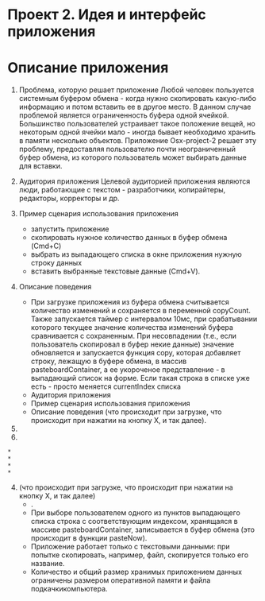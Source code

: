 Проект 2. Идея и интерфейс приложения
=============
Описание приложения
=

1. Проблема, которую решает приложение
Любой человек пользуется системным буфером обмена - когда нужно скопировать какую-либо информацию и потом вставить ее в другое место. В данном случае проблемой является ограниченность буфера одной ячейкой. Большинство пользователей устраивает такое положение вещей, но некоторым одной ячейки мало - иногда бывает необходимо хранить в памяти несколько объектов. Приложение Osx-project-2 решает эту проблему, предоставляя пользователю почти неограниченный буфер обмена, из которого пользователь может выбирать данные для вставки.
2. Аудитория приложения
Целевой аудиторией приложения являются люди, работающие с текстом - разработчики, копирайтеры, редакторы, корректоры и др.
3. Пример сценария использования приложения
	* запустить приложение
	* скопировать нужное количество данных в буфер обмена (Cmd+C)
	* выбрать из выпадающего списка в окне приложения нужную строку данных
	* вставить выбранные текстовые данные (Cmd+V).
4. Описание поведения
	* При загрузке приложения из буфера обмена считывается количество изменений и сохраняется в переменной copyCount. Также запускается таймер с интервалом 10мс, при срабатывании которого текущее значение количества изменений буфера сравнивается с сохраненным. При несовпадении (т.е., если пользователь скопировал в буфер некие данные) значение обновляется и запускается функция copy, которая добавляет строку, лежащую в буфере обмена, в массив pasteboardContainer, а ее укороченое представление - в выпадающий список на форме. Если такая строка в списке уже есть - просто меняется currentIndex списка 
	* Аудитория приложения
	* Пример сценария использования приложения
	* Описание поведения (что происходит при загрузке, что происходит при нажатии на кнопку Х, и так далее).



1. 
  

3. 

	* 
	*  
	* 
    * 

4.  (что происходит при загрузке, что происходит при нажатии на кнопку Х, и так далее)
	* .
    * При выборе пользователем одного из пунктов выпадающего списка строка с соответствующим индексом, хранящаяся
        в массиве pasteboardContainer, записывается в буфер обмена (это происходит в функции pasteNow).
    * Приложение работает только с текстовыми данными: при попытке скопировать, например, файл, скопируется только
        его название.
    * Количество и общий размер хранимых приложением данных ограничены размером оперативной памяти и файла подкачкикомпьютера.
    
